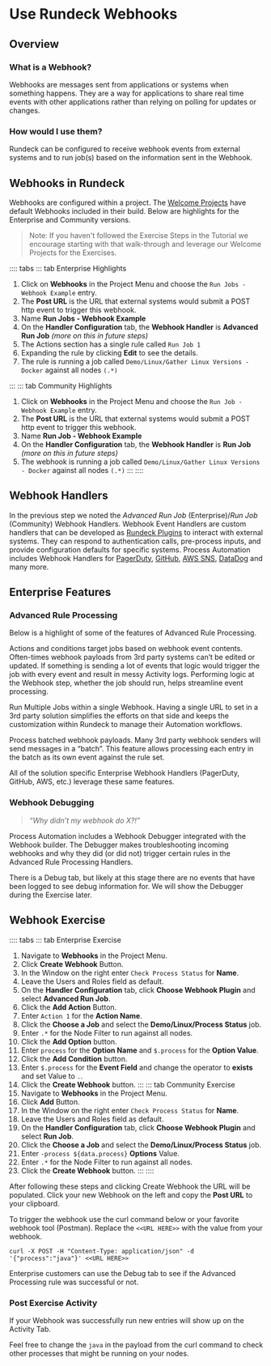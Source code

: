 # Use Rundeck Webhooks

## Overview

### What is a Webhook?

Webhooks are messages sent from applications or systems when something happens.  They are a way for applications to share real time events with other applications rather than relying on polling for updates or changes.

### How would I use them?

Rundeck can be configured to receive webhook events from external systems and to run job(s) based on the information sent in the Webhook.

## Webhooks in Rundeck

Webhooks are configured within a project. The [Welcome Projects](/learning/index.md#welcome-projects) have default Webhooks included in their build.  Below are highlights for the Enterprise and Community versions.

> Note: If you haven't followed the Exercise Steps in the Tutorial we encourage starting with that walk-through and leverage our Welcome Projects for the Exercises.

:::: tabs
::: tab Enterprise Highlights

1. Click on **Webhooks** in the Project Menu and choose the `Run Jobs - Webhook Example` entry.
1. The **Post URL** is the URL that external systems would submit a POST http event to trigger this webhook.
1. Name **Run Jobs - Webhook Example**
1. On the **Handler Configuration** tab, the **Webhook Handler** is **Advanced Run Job** _(more on this in future steps)_
1. The Actions section has a single rule called `Run Job 1`
1. Expanding the rule by clicking **Edit** to see the details.
1. The rule is running a job called `Demo/Linux/Gather Linux Versions - Docker` against all nodes `(.*)`

:::
::: tab Community Highlights
1. Click on **Webhooks** in the Project Menu and choose the `Run Job - Webhook Example` entry.
1. The **Post URL** is the URL that external systems would submit a POST http event to trigger this webhook.
1. Name **Run Job - Webhook Example**
1. On the **Handler Configuration** tab, the **Webhook Handler** is **Run Job** _(more on this in future steps)_
1. The webhook is running a job called `Demo/Linux/Gather Linux Versions - Docker` against all nodes `(.*)`
:::
::::

## Webhook Handlers

In the previous step we noted the _Advanced Run Job_ (Enterprise)/_Run Job_ (Community) Webhook Handlers.
Webhook Event Handlers are custom handlers that can be developed as [Rundeck Plugins](/developer/16-webhook-plugins.md) to interact with external systems.
They can respond to authentication calls, pre-process inputs, and provide configuration defaults for specific systems.
Process Automation includes Webhook Handlers for [PagerDuty](/manual/webhooks/pagerduty-run-job.md), [GitHub](/manual/webhooks/github-webhook.md), [AWS SNS](/manual/webhooks/aws-sns-webhook.md), [DataDog](/manual/webhooks/datadog-run-job.md) and many more.

## Enterprise Features

### Advanced Rule Processing

Below is a highlight of some of the features of Advanced Rule Processing.

Actions and conditions target jobs based on webhook event contents. Often-times webhook payloads from 3rd party systems can’t be edited or updated. If something is sending a lot of events that logic would trigger the job with every event and result in messy Activity logs. Performing logic at the Webhook step, whether the job should run, helps streamline event processing.

Run Multiple Jobs within a single Webhook. Having a single URL to set in a 3rd party solution simplifies the efforts on that side and keeps the customization within Rundeck to manage their Automation workflows.

Process batched webhook payloads. Many 3rd party webhook senders will send messages in a “batch”. This feature allows processing each entry in the batch as its own event against the rule set.

All of the solution specific Enterprise Webhook Handlers (PagerDuty, GitHub, AWS, etc.) leverage these same features.

### Webhook Debugging

>_“Why didn’t my webhook do X?!”_

Process Automation includes a Webhook Debugger integrated with the Webhook builder. The Debugger makes troubleshooting incoming webhooks and why they did (or did not) trigger certain rules in the Advanced Rule Processing Handlers.

There is a Debug tab, but likely at this stage there are no events that have been logged to see debug information for. We will show the Debugger during the Exercise later.

## Webhook Exercise

:::: tabs
::: tab Enterprise Exercise
1. Navigate to **Webhooks** in the Project Menu.
1. Click **Create Webhook** Button.
1. In the Window on the right enter `Check Process Status` for **Name**.
1. Leave the Users and Roles field as default.
1. On the **Handler Configuration** tab, click **Choose Webhook Plugin** and select **Advanced Run Job**.
1. Click the **Add Action** Button.
1. Enter `Action 1` for the **Action Name**.
1. Click the **Choose a Job** and select the **Demo/Linux/Process Status** job.
1. Enter `.*` for the Node Filter to run against all nodes.
1. Click the **Add Option** button.
1. Enter `process` for the **Option Name** and `$.process` for the **Option Value**.
1. Click the **Add Condition** button.
1. Enter `$.process` for the **Event Field** and change the operator to **exists** and set Value to `.`.
1. Click the **Create Webhook** button.
:::
::: tab Community Exercise
1. Navigate to **Webhooks** in the Project Menu.
1. Click **Add** Button.
1. In the Window on the right enter `Check Process Status` for **Name**.
1. Leave the Users and Roles field as default.
1. On the **Handler Configuration** tab, click **Choose Webhook Plugin** and select **Run Job**.
1. Click the **Choose a Job** and select the **Demo/Linux/Process Status** job.
1. Enter `-process ${data.process}` **Options** Value.
1. Enter `.*` for the Node Filter to run against all nodes.
1. Click the **Create Webhook** button.
:::
::::

After following these steps and clicking Create Webhook the URL will be populated. Click your new Webhook on the left and copy the **Post URL** to your clipboard.

To trigger the webhook use the curl command below or your favorite webhook tool (Postman). Replace the `<<URL HERE>>` with the value from your webhook.

```
curl -X POST -H "Content-Type: application/json" -d '{"process":"java"}' <<URL HERE>>
```

Enterprise customers can use the Debug tab to see if the Advanced Processing rule was successful or not.

### Post Exercise Activity

If your Webhook was successfully run new entries will show up on the Activity Tab.

Feel free to change the `java` in the payload from the curl command to check other processes that might be running on your nodes.
